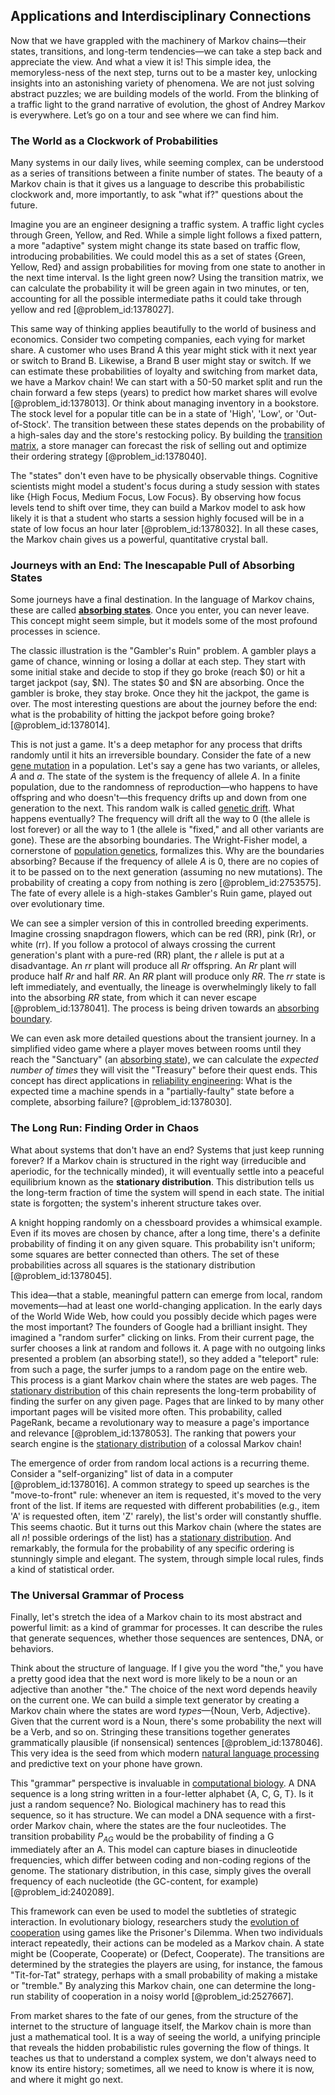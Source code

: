 ## Applications and Interdisciplinary Connections

Now that we have grappled with the machinery of Markov chains—their states, transitions, and long-term tendencies—we can take a step back and appreciate the view. And what a view it is! This simple idea, the memoryless-ness of the next step, turns out to be a master key, unlocking insights into an astonishing variety of phenomena. We are not just solving abstract puzzles; we are building models of the world. From the blinking of a traffic light to the grand narrative of evolution, the ghost of Andrey Markov is everywhere. Let’s go on a tour and see where we can find him.

### The World as a Clockwork of Probabilities

Many systems in our daily lives, while seeming complex, can be understood as a series of transitions between a finite number of states. The beauty of a Markov chain is that it gives us a language to describe this probabilistic clockwork and, more importantly, to ask "what if?" questions about the future.

Imagine you are an engineer designing a traffic system. A traffic light cycles through Green, Yellow, and Red. While a simple light follows a fixed pattern, a more "adaptive" system might change its state based on traffic flow, introducing probabilities. We could model this as a set of states {Green, Yellow, Red} and assign probabilities for moving from one state to another in the next time interval. Is the light green now? Using the transition matrix, we can calculate the probability it will be green again in two minutes, or ten, accounting for all the possible intermediate paths it could take through yellow and red [@problem_id:1378027].

This same way of thinking applies beautifully to the world of business and economics. Consider two competing companies, each vying for market share. A customer who uses Brand A this year might stick with it next year or switch to Brand B. Likewise, a Brand B user might stay or switch. If we can estimate these probabilities of loyalty and switching from market data, we have a Markov chain! We can start with a 50-50 market split and run the chain forward a few steps (years) to predict how market shares will evolve [@problem_id:1378013]. Or think about managing inventory in a bookstore. The stock level for a popular title can be in a state of 'High', 'Low', or 'Out-of-Stock'. The transition between these states depends on the probability of a high-sales day and the store's restocking policy. By building the [transition matrix](@article_id:145931), a store manager can forecast the risk of selling out and optimize their ordering strategy [@problem_id:1378040].

The "states" don't even have to be physically observable things. Cognitive scientists might model a student's focus during a study session with states like {High Focus, Medium Focus, Low Focus}. By observing how focus levels tend to shift over time, they can build a Markov model to ask how likely it is that a student who starts a session highly focused will be in a state of low focus an hour later [@problem_id:1378032]. In all these cases, the Markov chain gives us a powerful, quantitative crystal ball.

### Journeys with an End: The Inescapable Pull of Absorbing States

Some journeys have a final destination. In the language of Markov chains, these are called **[absorbing states](@article_id:160542)**. Once you enter, you can never leave. This concept might seem simple, but it models some of the most profound processes in science.

The classic illustration is the "Gambler's Ruin" problem. A gambler plays a game of chance, winning or losing a dollar at each step. They start with some initial stake and decide to stop if they go broke (reach $0) or hit a target jackpot (say, $N). The states $0 and $N are absorbing. Once the gambler is broke, they stay broke. Once they hit the jackpot, the game is over. The most interesting questions are about the journey before the end: what is the probability of hitting the jackpot before going broke? [@problem_id:1378014].

This is not just a game. It's a deep metaphor for any process that drifts randomly until it hits an irreversible boundary. Consider the fate of a new [gene mutation](@article_id:201697) in a population. Let's say a gene has two variants, or alleles, $A$ and $a$. The state of the system is the frequency of allele $A$. In a finite population, due to the randomness of reproduction—who happens to have offspring and who doesn't—this frequency drifts up and down from one generation to the next. This random walk is called [genetic drift](@article_id:145100). What happens eventually? The frequency will drift all the way to $0$ (the allele is lost forever) or all the way to $1$ (the allele is "fixed," and all other variants are gone). These are the absorbing boundaries. The Wright-Fisher model, a cornerstone of [population genetics](@article_id:145850), formalizes this. Why are the boundaries absorbing? Because if the frequency of allele $A$ is $0$, there are no copies of it to be passed on to the next generation (assuming no new mutations). The probability of creating a copy from nothing is zero [@problem_id:2753575]. The fate of every allele is a high-stakes Gambler's Ruin game, played out over evolutionary time.

We can see a simpler version of this in controlled breeding experiments. Imagine crossing snapdragon flowers, which can be red (RR), pink (Rr), or white (rr). If you follow a protocol of always crossing the current generation's plant with a pure-red (RR) plant, the $r$ allele is put at a disadvantage. An $rr$ plant will produce all $Rr$ offspring. An $Rr$ plant will produce half $Rr$ and half $RR$. An $RR$ plant will produce only $RR$. The $rr$ state is left immediately, and eventually, the lineage is overwhelmingly likely to fall into the absorbing $RR$ state, from which it can never escape [@problem_id:1378041]. The process is being driven towards an [absorbing boundary](@article_id:200995).

We can even ask more detailed questions about the transient journey. In a simplified video game where a player moves between rooms until they reach the "Sanctuary" (an [absorbing state](@article_id:274039)), we can calculate the *expected number of times* they will visit the "Treasury" before their quest ends. This concept has direct applications in [reliability engineering](@article_id:270817): What is the expected time a machine spends in a "partially-faulty" state before a complete, absorbing failure? [@problem_id:1378030].

### The Long Run: Finding Order in Chaos

What about systems that don't have an end? Systems that just keep running forever? If a Markov chain is structured in the right way (irreducible and aperiodic, for the technically minded), it will eventually settle into a peaceful equilibrium known as the **stationary distribution**. This distribution tells us the long-term fraction of time the system will spend in each state. The initial state is forgotten; the system's inherent structure takes over.

A knight hopping randomly on a chessboard provides a whimsical example. Even if its moves are chosen by chance, after a long time, there's a definite probability of finding it on any given square. This probability isn't uniform; some squares are better connected than others. The set of these probabilities across all squares is the stationary distribution [@problem_id:1378045].

This idea—that a stable, meaningful pattern can emerge from local, random movements—had at least one world-changing application. In the early days of the World Wide Web, how could you possibly decide which pages were the most important? The founders of Google had a brilliant insight. They imagined a "random surfer" clicking on links. From their current page, the surfer chooses a link at random and follows it. A page with no outgoing links presented a problem (an absorbing state!), so they added a "teleport" rule: from such a page, the surfer jumps to a random page on the entire web. This process is a giant Markov chain where the states are web pages. The [stationary distribution](@article_id:142048) of this chain represents the long-term probability of finding the surfer on any given page. Pages that are linked to by many other important pages will be visited more often. This probability, called PageRank, became a revolutionary way to measure a page's importance and relevance [@problem_id:1378053]. The ranking that powers your search engine is the [stationary distribution](@article_id:142048) of a colossal Markov chain!

The emergence of order from random local actions is a recurring theme. Consider a "self-organizing" list of data in a computer [@problem_id:1378016]. A common strategy to speed up searches is the "move-to-front" rule: whenever an item is requested, it's moved to the very front of the list. If items are requested with different probabilities (e.g., item 'A' is requested often, item 'Z' rarely), the list's order will constantly shuffle. This seems chaotic. But it turns out this Markov chain (where the states are all $n!$ possible orderings of the list) has a [stationary distribution](@article_id:142048). And remarkably, the formula for the probability of any specific ordering is stunningly simple and elegant. The system, through simple local rules, finds a kind of statistical order.

### The Universal Grammar of Process

Finally, let's stretch the idea of a Markov chain to its most abstract and powerful limit: as a kind of grammar for processes. It can describe the rules that generate sequences, whether those sequences are sentences, DNA, or behaviors.

Think about the structure of language. If I give you the word "the," you have a pretty good idea that the next word is more likely to be a noun or an adjective than another "the." The choice of the next word depends heavily on the current one. We can build a simple text generator by creating a Markov chain where the states are word *types*—{Noun, Verb, Adjective}. Given that the current word is a Noun, there's some probability the next will be a Verb, and so on. Stringing these transitions together generates grammatically plausible (if nonsensical) sentences [@problem_id:1378046]. This very idea is the seed from which modern [natural language processing](@article_id:269780) and predictive text on your phone have grown.

This "grammar" perspective is invaluable in [computational biology](@article_id:146494). A DNA sequence is a long string written in a four-letter alphabet {A, C, G, T}. Is it just a random sequence? No. Biological machinery has to read this sequence, so it has structure. We can model a DNA sequence with a first-order Markov chain, where the states are the four nucleotides. The transition probability $P_{AG}$ would be the probability of finding a G immediately after an A. This model can capture biases in dinucleotide frequencies, which differ between coding and non-coding regions of the genome. The stationary distribution, in this case, simply gives the overall frequency of each nucleotide (the GC-content, for example) [@problem_id:2402089].

This framework can even be used to model the subtleties of strategic interaction. In evolutionary biology, researchers study the [evolution of cooperation](@article_id:261129) using games like the Prisoner's Dilemma. When two individuals interact repeatedly, their actions can be modeled as a Markov chain. A state might be (Cooperate, Cooperate) or (Defect, Cooperate). The transitions are determined by the strategies the players are using, for instance, the famous "Tit-for-Tat" strategy, perhaps with a small probability of making a mistake or "tremble." By analyzing this Markov chain, one can determine the long-run stability of cooperation in a noisy world [@problem_id:2527667].

From market shares to the fate of our genes, from the structure of the internet to the structure of language itself, the Markov chain is more than just a mathematical tool. It is a way of seeing the world, a unifying principle that reveals the hidden probabilistic rules governing the flow of things. It teaches us that to understand a complex system, we don't always need to know its entire history; sometimes, all we need to know is where it is now, and where it might go next.